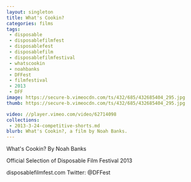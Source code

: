 ```yaml
---
layout: singleton
title: What's Cookin?
categories: films
tags:
 - disposable
 - disposablefilmfest
 - disposablefest
 - disposablefilm
 - disposablefilmfestival
 - whatscookin
 - noahbanks
 - DFFest
 - filmfestival
 - 2013
 - DFF
image: https://secure-b.vimeocdn.com/ts/432/685/432685404_295.jpg
thumb: https://secure-b.vimeocdn.com/ts/432/685/432685404_295.jpg

video: //player.vimeo.com/video/62714098
collections:
 - 2013-3-24-competitive-shorts.md
blurb: What's Cookin?, a film by Noah Banks.
---
```


What's Cookin?
By Noah Banks

Official Selection of Disposable Film Festival 2013

disposablefilmfest.com
Twitter: @DFFest